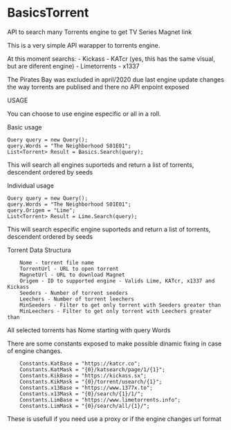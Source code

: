 # BasicsTorrent
 API to search many Torrents engine to get TV Series Magnet link
 
 This is a very simple API warapper to torrents engine.
 
 At this moment searchs:
      - Kickass
      - KATcr (yes, this has the same visual, but are diferent engine)
      - Limetorrents
      - x1337
      
The Pirates Bay was excluded in april/2020 due last engine update changes the way torrents are publised and there no API enpoint exposed

USAGE

You can choose to use engine especific or all in a roll.

Basic usage

	Query query = new Query();
	query.Words = "The Neighborhood S01E01";
	List<Torrent> Result = Basics.Search(query);
			
 This will search all engines suporteds and return a list of torrents, descendent ordered by seeds
 
 Individual usage
 
	Query query = new Query();
	query.Words = "The Neighborhood S01E01";
	query.Origem = "Lime";
	List<Torrent> Result = Lime.Search(query);
			
This will search especific engine suporteds and return a list of torrents, descendent ordered by seeds

Torrent Data Structura

		Nome - torrent file name
        TorrentUrl - URL to open torrent
        MagnetUrl - URL to download Magnet
        Origem - ID to supported engine - Valids Lime, KATcr, x1337 and Kickass
        Seeders - Number of torrent seeders
        Leechers - Number of torrent leechers
        MinSeeders - Filter to get only torrent with Seeders greater than 
        MinLeechers - Filter to get only torrent with Leechers greater than 

 All selected torrents has Nome starting with query Words
 
 There are some constants exposed to make possible dinamic fixing in case of engine changes.
 
        Constants.KatBase = "https://katcr.co";
        Constants.KatMask = "{0}/katsearch/page/1/{1}";
        Constants.KikBase = "https://kickass.sx";
        Constants.KikMask = "{0}/torrent/usearch/{1}";
        Constants.x13Base = "https://www.1377x.to";
        Constants.x13Mask = "{0}/search/{1}/1/";
        Constants.LimBase = "https://www.limetorrents.info";
        Constants.LimMask = "{0}/search/all/{1}/";
	
These is usefull if you need use a proxy or if the engine changes url format

